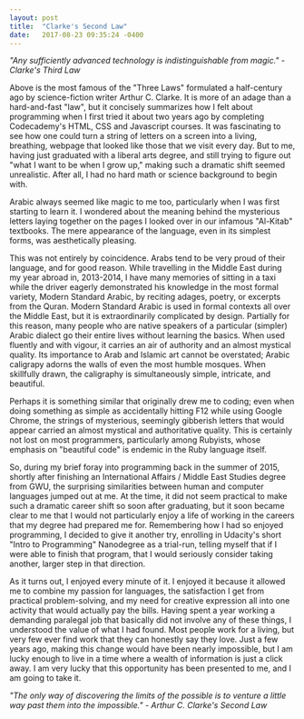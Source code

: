 ```yaml
---
layout: post
title:  "Clarke's Second Law"
date:   2017-08-23 09:35:24 -0400
---
```



*"Any sufficiently advanced technology is indistinguishable from magic." - Clarke's Third Law*

Above is the most famous of the "Three Laws" formulated a half-century ago by science-fiction writer Arthur C. Clarke.  It is more of an adage than a hard-and-fast "law", but it concisely summarizes how I felt about programming when I first tried it about two years ago by completing Codecademy's HTML, CSS and Javascript courses.  It was fascinating to see how one could turn a string of letters on a screen into a living, breathing, webpage that looked like those that we visit every day.  But to me, having just graduated with a liberal arts degree, and still trying to figure out "what I want to be when I grow up," making such a dramatic shift seemed unrealistic.  After all, I had no hard math or science background to begin with.  

Arabic always seemed like magic to me too, particularly when I was first starting to learn it.  I wondered about the meaning behind the mysterious letters laying together on the pages I looked over in our infamous "Al-Kitab" textbooks.  The mere appearance of the language, even in its simplest forms, was aesthetically pleasing.

This was not entirely by coincidence.  Arabs tend to be very proud of their language, and for good reason.  While travelling in the Middle East during my year abroad in, 2013-2014, I have many memories of sitting in a taxi while the driver eagerly demonstrated his knowledge in the most formal variety, Modern Standard Arabic, by reciting adages, poetry, or excerpts from the Quran.  Modern Standard Arabic is used in formal contexts all over the Middle East, but it is extraordinarily complicated by design.  Partially for this reason, many people who are native speakers of a particular (simpler) Arabic dialect go their entire lives without learning the basics.  When used fluently and with vigour, it carries an air of authority and an almost mystical quality.  Its importance to Arab and Islamic art cannot be overstated; Arabic caligrapy adorns the walls of even the most humble mosques.  When skillfully drawn, the caligraphy is simultaneously simple, intricate, and beautiful.

Perhaps it is something similar that originally drew me to coding; even when doing something as simple as accidentally hitting F12 while using Google Chrome, the strings of mysterious, seemingly gibberish letters that would appear carried an almost mystical and authoritative quality.  This is certainly not lost on most programmers, particularly among Rubyists, whose emphasis on "beautiful code" is endemic in the Ruby language itself.  

So, during my brief foray into programming back in the summer of 2015, shortly after finishing an International Affairs / Middle East Studies degree from GWU, the surprising similarities between human and computer languages jumped out at me.  At the time, it did not seem practical to make such a dramatic career shift so soon after graduating, but it soon became clear to me that I would not particularly enjoy a life of working in the careers that my degree had prepared me for.  Remembering how I had so enjoyed programming, I decided to give it another try, enrolling in Udacity's short "Intro to Programming" Nanodegree as a trial-run, telling myself that if I were able to finish that program, that I would seriously consider taking another, larger step in that direction.

As it turns out, I enjoyed every minute of it.  I enjoyed it because it allowed me to combine my passion for languages, the satisfaction I get from practical problem-solving, and my need for creative expression all into one activity that would actually pay the bills.  Having spent a year working a demanding paralegal job that basically did not involve any of these things, I understood the value of what I had found.  Most people work for a living, but very few ever find work that they can honestly say they love.  Just a few years ago, making this change would have been nearly impossible, but I am lucky enough to live in a time where a wealth of information is just a click away.  I am very lucky that this opportunity has been presented to me, and I am going to take it.


*"The only way of discovering the limits of the possible is to venture a little way past them into the impossible." - Arthur C. Clarke's Second Law*

